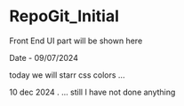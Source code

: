 # RepoGit_Initial
Front End UI part will be shown here


Date - 09/07/2024

today we will starr css colors ...

10 dec 2024 . ... still I have not done anything


